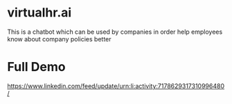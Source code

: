 # virtualhr.ai
This is a chatbot which can be used by companies in order help employees know about company policies better

# Full Demo
https://www.linkedin.com/feed/update/urn:li:activity:7178629317310996480/
